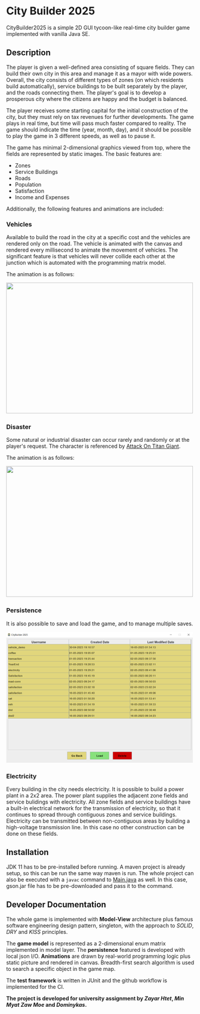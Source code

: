 # City Builder 2025

CityBuilder2025 is a simple 2D GUI tycoon-like real-time city builder game implemented with vanilla Java SE.

## Description

The player is given a well-defined area consisting of square fields. They can build their own city in
this area and manage it as a mayor with wide powers. Overall, the city consists of different types of
zones (on which residents build automatically), service buildings to be built separately by the player,
and the roads connecting them. The player's goal is to develop a prosperous city where the citizens
are happy and the budget is balanced.

The player receives some starting capital for the initial construction of the city, but they must rely on
tax revenues for further developments. The game plays in real time, but time will pass much faster
compared to reality. The game should indicate the time (year, month, day), and it should be possible
to play the game in 3 different speeds, as well as to pause it.

The game has minimal 2-dimensional graphics viewed from top, where the fields are represented by
static images. The basic features are:

- Zones
- Service Buildings
- Roads
- Population
- Satisfaction
- Income and Expenses

Additionally, the following features and animations are included:

### Vehicles

Available to build the road in the city at a specific cost and the vehicles are rendered only on the road. 
The vehicle is animated with the canvas and rendered every millisecond to animate the movement of vehicles. 
The significant feature is that vehicles will never collide each other at the junction 
which is automated with the programming matrix model.

The animation is as follows:

<img src="snapshots/VehicleAnimation.gif" width="500" height="350">

### Disaster

Some natural or industrial disaster can occur rarely and randomly or at the
player's request. The character is referenced by [Attack On Titan Giant](https://en.wikipedia.org/wiki/Attack_on_Titan).

The animation is as follows:

<img src="snapshots/DisasterAnimation.gif" width="500" height="350">

### Persistence

It is also possible to save and load the game, and to manage multiple saves.

<img src="snapshots/LoadPage.png" width="500" height="350">

### Electricity

Every building in the city needs electricity. It is possible to build a power plant in a 2x2 area. The
power plant supplies the adjacent zone fields and service bulidings with electricity. All zone fields
and service buildings have a built-in electrical network for the transmission of electricity, so that it 
continues to spread through contiguous zones and service buildings. Electricity can be transmitted
between non-contiguous areas by building a high-voltage transmission line. In this case no other
construction can be done on these fields.

## Installation

JDK 11 has to be pre-installed before running. A maven project is already setup, so this can be run the same way maven is run.
The whole project can also be executed with a `javac` command to [Main.java](src/main/java/com/coffee/citybuilder/Main.java) as well. In this case, gson.jar file has to be pre-downloaded and pass it to the command.

## Developer Documentation

The whole game is implemented with **Model-View** architecture plus famous software engineering design pattern, singleton, with the approach to
_SOLID_, _DRY_ and _KISS_ principles.

The **game model** is represented as a 2-dimensional enum matrix implemented in model layer. 
The **persistence** featured is developed with local json I/O. 
**Animations** are drawn by real-world programming logic plus static picture and rendered in canvas. Breadth-first search algorithm is used to search a specific object in the game map.

The **test framework** is written in JUnit and the github workflow is implemented for the CI.

**The project is developed for university assignment by _Zayar Htet_, _Min Myat Zaw Moe_ and _Dominykas_.**
 
